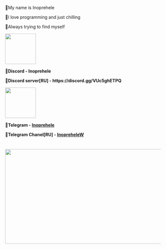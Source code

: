 
💝My name is Inoprehele

💝I love programming and just chilling

💝Always trying to find myself

<p><img src="https://img.icons8.com/?size=100&id=09zsz3LWhoVq&format=png&color=7950F2" alt="" width="99" height="99" /></p>
<p><strong>💝Discord - Inoprehele</strong></p>
<p><strong>💝Discord server[RU] - https://discord.gg/VUc5ghETPQ</strong></p>
<p><strong><img src="https://img.icons8.com/?size=100&id=CYghN6YMk6Za&format=png&color=7950F2" alt="" width="99" height="99" /></strong></p>
<p><strong>💝Telegram - <a href="https://t.me/Inoprehele">Inoprehele</a></strong></p>
<p><strong>💝Telegram Chanel[RU] - <a href="https://t.me/InopreheleW"><strong>InopreheleW</strong></a></strong></p>
<h1><img src="https://i.pinimg.com/originals/0e/e3/86/0ee3869dd95cd4ae8c740bddb7148228.gif" alt="" width="546" height="307" /></h1>
